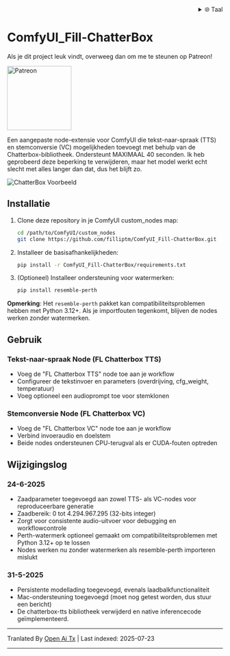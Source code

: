 <div align="right">
  <details>
    <summary >🌐 Taal</summary>
    <div>
      <div align="center">
        <a href="https://openaitx.github.io/view.html?user=filliptm&project=ComfyUI_Fill-ChatterBox&lang=en">Engels</a>
        | <a href="https://openaitx.github.io/view.html?user=filliptm&project=ComfyUI_Fill-ChatterBox&lang=zh-CN">简体中文</a>
        | <a href="https://openaitx.github.io/view.html?user=filliptm&project=ComfyUI_Fill-ChatterBox&lang=zh-TW">繁體中文</a>
        | <a href="https://openaitx.github.io/view.html?user=filliptm&project=ComfyUI_Fill-ChatterBox&lang=ja">日本語</a>
        | <a href="https://openaitx.github.io/view.html?user=filliptm&project=ComfyUI_Fill-ChatterBox&lang=ko">한국어</a>
        | <a href="https://openaitx.github.io/view.html?user=filliptm&project=ComfyUI_Fill-ChatterBox&lang=hi">हिन्दी</a>
        | <a href="https://openaitx.github.io/view.html?user=filliptm&project=ComfyUI_Fill-ChatterBox&lang=th">ไทย</a>
        | <a href="https://openaitx.github.io/view.html?user=filliptm&project=ComfyUI_Fill-ChatterBox&lang=fr">Frans</a>
        | <a href="https://openaitx.github.io/view.html?user=filliptm&project=ComfyUI_Fill-ChatterBox&lang=de">Duits</a>
        | <a href="https://openaitx.github.io/view.html?user=filliptm&project=ComfyUI_Fill-ChatterBox&lang=es">Spaans</a>
        | <a href="https://openaitx.github.io/view.html?user=filliptm&project=ComfyUI_Fill-ChatterBox&lang=it">Italiaans</a>
        | <a href="https://openaitx.github.io/view.html?user=filliptm&project=ComfyUI_Fill-ChatterBox&lang=ru">Russisch</a>
        | <a href="https://openaitx.github.io/view.html?user=filliptm&project=ComfyUI_Fill-ChatterBox&lang=pt">Portugees</a>
        | <a href="https://openaitx.github.io/view.html?user=filliptm&project=ComfyUI_Fill-ChatterBox&lang=nl">Nederlands</a>
        | <a href="https://openaitx.github.io/view.html?user=filliptm&project=ComfyUI_Fill-ChatterBox&lang=pl">Pools</a>
        | <a href="https://openaitx.github.io/view.html?user=filliptm&project=ComfyUI_Fill-ChatterBox&lang=ar">العربية</a>
        | <a href="https://openaitx.github.io/view.html?user=filliptm&project=ComfyUI_Fill-ChatterBox&lang=fa">فارسی</a>
        | <a href="https://openaitx.github.io/view.html?user=filliptm&project=ComfyUI_Fill-ChatterBox&lang=tr">Turks</a>
        | <a href="https://openaitx.github.io/view.html?user=filliptm&project=ComfyUI_Fill-ChatterBox&lang=vi">Vietnamees</a>
        | <a href="https://openaitx.github.io/view.html?user=filliptm&project=ComfyUI_Fill-ChatterBox&lang=id">Bahasa Indonesisch</a>
      </div>
    </div>
  </details>
</div>

# ComfyUI_Fill-ChatterBox

Als je dit project leuk vindt, overweeg dan om me te steunen op Patreon!
<p align="left">
  <a href="https://www.patreon.com/c/Machinedelusions">
    <img src="https://raw.githubusercontent.com/filliptm/ComfyUI_Fill-ChatterBox/main/assets/Patreon.png" width="150px" alt="Patreon">
  </a>
</p>

Een aangepaste node-extensie voor ComfyUI die tekst-naar-spraak (TTS) en stemconversie (VC) mogelijkheden toevoegt met behulp van de Chatterbox-bibliotheek.
Ondersteunt MAXIMAAL 40 seconden. Ik heb geprobeerd deze beperking te verwijderen, maar het model werkt echt slecht met alles langer dan dat, dus het blijft zo.

![ChatterBox Voorbeeld](https://raw.githubusercontent.com/filliptm/ComfyUI_Fill-ChatterBox/main/web/image.png)

## Installatie

1. Clone deze repository in je ComfyUI custom_nodes map:

   ```bash
   cd /path/to/ComfyUI/custom_nodes
   git clone https://github.com/filliptm/ComfyUI_Fill-ChatterBox.git
   ```
2. Installeer de basisafhankelijkheden:

   ```bash
   pip install -r ComfyUI_Fill-ChatterBox/requirements.txt
   ```
3. (Optioneel) Installeer ondersteuning voor watermerken:

   ```bash
   pip install resemble-perth
   ```
**Opmerking**: Het `resemble-perth` pakket kan compatibiliteitsproblemen hebben met Python 3.12+. Als je importfouten tegenkomt, blijven de nodes werken zonder watermerken.

## Gebruik

### Tekst-naar-spraak Node (FL Chatterbox TTS)
- Voeg de "FL Chatterbox TTS" node toe aan je workflow
- Configureer de tekstinvoer en parameters (overdrijving, cfg_weight, temperatuur)
- Voeg optioneel een audioprompt toe voor stemklonen

### Stemconversie Node (FL Chatterbox VC)
- Voeg de "FL Chatterbox VC" node toe aan je workflow
- Verbind invoeraudio en doelstem
- Beide nodes ondersteunen CPU-terugval als er CUDA-fouten optreden

## Wijzigingslog

### 24-6-2025
- Zaadparameter toegevoegd aan zowel TTS- als VC-nodes voor reproduceerbare generatie
- Zaadbereik: 0 tot 4.294.967.295 (32-bits integer)
- Zorgt voor consistente audio-uitvoer voor debugging en workflowcontrole
- Perth-watermerk optioneel gemaakt om compatibiliteitsproblemen met Python 3.12+ op te lossen
- Nodes werken nu zonder watermerken als resemble-perth importeren mislukt

### 31-5-2025
- Persistente modellading toegevoegd, evenals laadbalkfunctionaliteit
- Mac-ondersteuning toegevoegd (moet nog getest worden, dus stuur een bericht)
- De chatterbox-tts bibliotheek verwijderd en native inferencecode geïmplementeerd.




---

Tranlated By [Open Ai Tx](https://github.com/OpenAiTx/OpenAiTx) | Last indexed: 2025-07-23

---